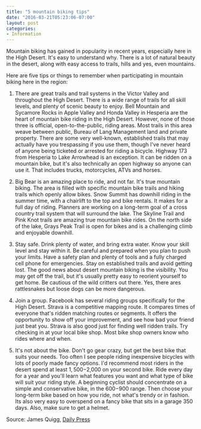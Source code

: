 ```yaml
---
title: "5 mountain biking tips"
date: "2016-03-21T05:23:06-07:00"
layout: post
categories:
- Information
---
```


Mountain biking has gained in popularity in recent years, especially here in the High Desert. It's easy to understand why. There is a lot of natural beauty in the desert, along with easy access to trails, hills and yes, even mountains.

Here are five tips or things to remember when participating in mountain biking here in the region:

1. There are great trails and trail systems in the Victor Valley and throughout the High Desert. There is a wide range of trails for all skill levels, and plenty of scenic beauty to enjoy. Bell Mountain and Sycamore Rocks in Apple Valley and Honda Valley in Hesperia are the heart of mountain bike riding in the High Desert. However, none of those three is official, open-to-the-public, riding areas. Most trails in this area weave between public, Bureau of Lang Management land and private property. There are some very well-known, established trails that may actually have you trespassing if you use them, though I've never heard of anyone being ticketed or arrested for riding a bicycle. Highway 173 from Hesperia to Lake Arrowhead is an exception. It can be ridden on a mountain bike, but it's also technically an open highway so anyone can use it. That includes trucks, motorcycles, ATVs and horses.

2. Big Bear is an amazing place to ride, and not far. It's true mountain biking. The area is filled with specific mountain bike trails and hiking trails which openly allow bikes. Snow Summit has downhill riding in the summer time, with a chairlift to the top and bike rentals. It makes for a full day of riding. Planners are working on a long-term goal of a cross country trail system that will surround the lake. The Skyline Trail and Pink Knot trails are amazing true mountain bike rides. On the north side of the lake, Grays Peak Trail is open for bikes and is a challenging climb and enjoyable downhill.

3. Stay safe. Drink plenty of water, and bring extra water. Know your skill level and stay within it. Be careful and prepared when you plan to push your limits. Have a safety plan and plenty of tools and a fully charged cell phone for emergencies. Stay on established trails and avoid getting lost. The good news about desert mountain biking is the visibility. You may get off the trail, but it's usually pretty easy to reorient yourself to get home. Be cautious of the wild critters out there. Yes, there ares rattlesnakes but loose dogs can be more dangerous.

4. Join a group. Facebook has several riding groups specifically for the High Desert. Strava is a competitive mapping route. It compares times of everyone that's ridden matching routes or segments. It offers the opportunity to show off your improvement, and see how bad your friend just beat you. Strava is also good just for finding well ridden trails. Try checking in at your local bike shop. Most bike shop owners know who rides where and when.

5. It's not about the bike. Don't go gear crazy, but get the best bike that suits your needs. Too often I see people riding inexpensive bicycles with lots of poorly made fancy options. I'd recommend most riders in the desert spend at least $1,500 -$2,000 on your second bike. Ride every day for a year and you'll learn what features you want and what type of bike will suit your riding style. A beginning cyclist should concentrate on a simple and conservative bike, in the $600-$900 range. Then choose your long-term bike based on how you ride, not what's trendy or in fashion. Its also very easy to overspend on a fancy bike that sits in a garage 350 days. Also, make sure to get a helmet.

Source: James Quigg, [Daily Press](https://www.vvdailypress.com)
